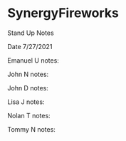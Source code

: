 # SynergyFireworks

Stand Up Notes

Date 7/27/2021

Emanuel U
notes:

John N
notes:

John D
notes:

Lisa J
notes:

Nolan T
notes:

Tommy N
notes:
